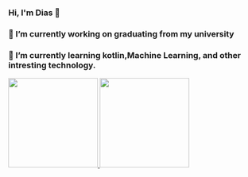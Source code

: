 ### Hi, I'm Dias 👋

### 🔭 I’m currently working on graduating from my university
  
### 🌱 I’m currently learning kotlin,Machine Learning, and other intresting technology.
  
<p align="left">
<a href="https://github.com/Diassdp">
  <img height="180em" src="https://github-readme-stats-eight-theta.vercel.app/api?username=Diassdp&show_icons=true&theme=algolia&include_all_commits=true&count_private=true"/>
  <img height="180em" src="https://github-readme-stats-eight-theta.vercel.app/api/top-langs/?username=Diassdp&layout=compact&langs_count=8&theme=algolia"/>
</a>
</p>

